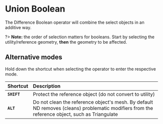 # Union Boolean

The Difference Boolean operator will combine the select objects in an additive way.

?> **Note:** the order of selection matters for booleans. Start by selecting the utility/reference geometry, **then** the geometry to be affected.

## Alternative modes

Hold down the shortcut when selecting the operator to enter the respective mode.

| Shortcut | Description |
| :--- | :--- |
| **`SHIFT`** | Protect the reference object (do not convert to utility) |
| **`ALT`** | Do not clean the reference object's mesh. By default ND removes (cleans) problematic modifiers from the reference object, such as Triangulate |